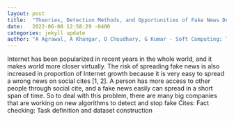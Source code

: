 ```yaml
---
layout: post
title:  "Theories, Detection Methods, and Opportunities of Fake News Detection"
date:   2022-06-08 12:58:29 -0400
categories: jekyll update
author: "A Agrawal, A Khangar, O Choudhary, G Kumar - Soft Computing: Theories , 2022"
---
```

Internet has been popularized in recent years in the whole world, and it makes world more closer virtually. The risk of spreading fake news is also increased in proportion of Internet growth because it is very easy to spread a wrong news on social cites [1, 2]. A person has more access to other people through social cite, and a fake news easily can spread in a short span of time. So to deal with this problem, there are many big companies that are working on new algorithms to detect and stop fake 
Cites: Fact checking: Task definition and dataset construction